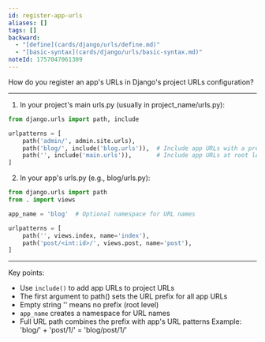 ```yaml
---
id: register-app-urls
aliases: []
tags: []
backward:
  - "[define](cards/django/urls/define.md)"
  - "[basic-syntax](cards/django/urls/basic-syntax.md)"
noteId: 1757047061309
---
```


How do you register an app's URLs in Django's project URLs configuration?

---

1. In your project's main urls.py (usually in project_name/urls.py):

```python
from django.urls import path, include

urlpatterns = [
    path('admin/', admin.site.urls),
    path('blog/', include('blog.urls')),  # Include app URLs with a prefix
    path('', include('main.urls')),       # Include app URLs at root level
]
```

2. In your app's urls.py (e.g., blog/urls.py):

```python
from django.urls import path
from . import views

app_name = 'blog'  # Optional namespace for URL names

urlpatterns = [
    path('', views.index, name='index'),
    path('post/<int:id>/', views.post, name='post'),
]
```

---

Key points:

- Use `include()` to add app URLs to project URLs
- The first argument to path() sets the URL prefix for all app URLs
- Empty string '' means no prefix (root level)
- `app_name` creates a namespace for URL names
- Full URL path combines the prefix with app's URL patterns
  Example: 'blog/' + 'post/1/' = 'blog/post/1/'

